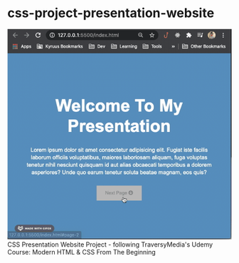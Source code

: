 # css-project-presentation-website
![preview GIF](./img/preview.gif)
<br>
CSS Presentation Website Project - following TraversyMedia's Udemy Course: Modern HTML &amp; CSS From The Beginning
